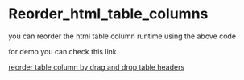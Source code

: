 # Reorder_html_table_columns
you can reorder the html table column runtime using the above code

for demo you can check this link

[reorder table column by drag and drop table headers](https://umer-iqbal.github.io/Reorder_html_table_columns/dragTable.html)
